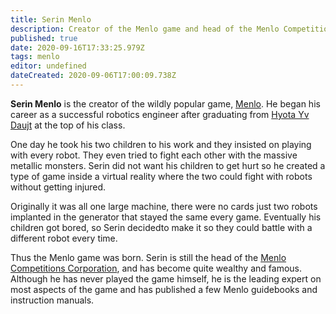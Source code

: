 ```yaml
---
title: Serin Menlo
description: Creator of the Menlo game and head of the Menlo Competitions Corporation.
published: true
date: 2020-09-16T17:33:25.979Z
tags: menlo
editor: undefined
dateCreated: 2020-09-06T17:00:09.738Z
---
```


**Serin Menlo** is the creator of the wildly popular game, [Menlo](/entertainment/menlo "wikilink"). He began his career as a successful robotics engineer after graduating from [Hyota Yv Daujt](/schools/hyota-yv-daujt "wikilink") at the top of his class.

One day he took his two children to his work and they insisted on playing with every robot. They even tried to fight each other with the massive metallic monsters. Serin did not want his children to get hurt so he created a type of game inside a virtual reality where the two could fight with robots without getting injured.

Originally it was all one large machine, there were no cards just two robots implanted in the generator that stayed the same every game. Eventually his children got bored, so Serin decidedto make it so they could battle with a different robot every time.

Thus the Menlo game was born. Serin is still the head of the [Menlo Competitions Corporation](/menlo-competitions-corporation "wikilink"), and has become quite wealthy and famous. Although he has never played the game himself, he is the leading expert on most aspects of the game and has published a few Menlo guidebooks and instruction manuals.